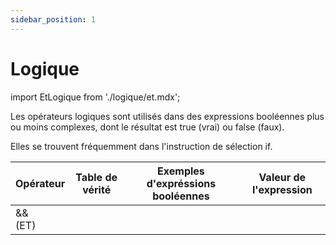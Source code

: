 ```yaml
---
sidebar_position: 1
---
```


# Logique

import EtLogique from './logique/et.mdx';

Les opérateurs logiques sont utilisés dans des expressions booléennes plus ou moins complexes, dont le résultat est true (vrai) ou false (faux).

Elles se trouvent fréquemment dans l'instruction de sélection if.

| **Opérateur** | **Table de vérité** | **Exemples d'expréssions booléennes** | **Valeur de l'expression** |
| ------------- | ------------------- | ------------------------------------- | -------------------------- |
| && <br/> (ET) | <EtLogique /> | | |